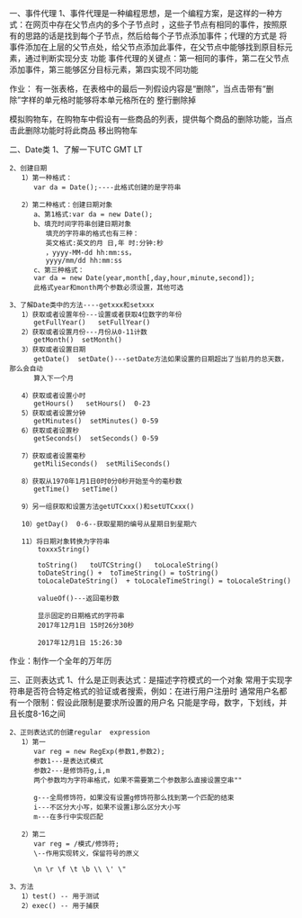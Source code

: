一、事件代理
    1、事件代理是一种编程思想，是一个编程方案，是这样的一种方式：在网页中存在父节点内的多个子节点时
    ，这些子节点有相同的事件，按照原有的思路的话是找到每个子节点，然后给每个子节点添加事件；代理的方式是
    将事件添加在上层的父节点处，给父节点添加此事件，在父节点中能够找到原目标元素，通过判断实现分支
    功能
    事件代理的关键点：第一相同的事件，第二在父节点添加事件，第三能够区分目标元素，第四实现不同功能

作业：
有一张表格，在表格中的最后一列假设内容是“删除”，当点击带有“删除”字样的单元格时能够将本单元格所在的
整行删除掉

模拟购物车，在购物车中假设有一些商品的列表，提供每个商品的删除功能，当点击此删除功能时将此商品
移出购物车

二、Date类
    1、了解一下UTC  GMT  LT

    2、创建日期
       1）第一种格式：
          var da = Date();----此格式创建的是字符串

       2）第二种格式：创建日期对象
          a、第1格式:var da = new Date();
          b、填充时间字符串创建日期对象
             填充的字符串的格式也有三种：
             英文格式:英文的月 日,年 时:分钟:秒
             ，yyyy-MM-dd hh:mm:ss，
             yyyy/mm/dd hh:mm:ss
          c、第三种格式：
          var da = new Date(year,month[,day,hour,minute,second]);
          此格式year和month两个参数必须设置，其他可选

    3、了解Date类中的方法----getxxx和setxxx
       1）获取或者设置年份---设置或者获取4位数字的年份
          getFullYear()   setFullYear()
       2）获取或者设置月份---月份从0-11计数
          getMonth()  setMonth()
       3）获取或者设置日期
          getDate()  setDate()---setDate方法如果设置的日期超出了当前月的总天数，那么会自动
          算入下一个月

       4）获取或者设置小时
          getHours()   setHours()  0-23
       5）获取或者设置分钟
          getMinutes()  setMinutes() 0-59
       6）获取或者设置秒
          getSeconds()  setSeconds() 0-59

       7）获取或者设置毫秒
          getMiliSeconds()  setMiliSeconds()

       8）获取从1970年1月1日0时0分0秒开始至今的毫秒数
          getTime()   setTime()

       9）另一组获取和设置方法getUTCxxx()和setUTCxxx()

       10）getDay()  0-6--获取星期的编号从星期日到星期六

       11）将日期对象转换为字符串
           toxxxString()

           toString()   toUTCString()   toLocaleString()
           toDateString() +  toTimeString() = toString()
           toLocaleDateString()  + toLocaleTimeString() = toLocaleString()

           valueOf()---返回毫秒数

           显示固定的日期格式的字符串
           2017年12月1日 15时26分30秒

           2017年12月1日 15:26:30

作业：制作一个全年的万年历

三、正则表达式
    1、什么是正则表达式：是描述字符模式的一个对象
       常用于实现字符串是否符合特定格式的验证或者搜索，例如：在进行用户注册时
       通常用户名都有一个限制：假设此限制是要求所设置的用户名
       只能是字母，数字，下划线，并且长度8-16之间

    2、正则表达式的创建regular  expression
       1）第一
          var reg = new RegExp(参数1,参数2);
          参数1---是表达式模式
          参数2---是修饰符g,i,m
          两个参数均为字符串格式，如果不需要第二个参数那么直接设置空串""

          g---全局修饰符，如果没有设置g修饰符那么找到第一个匹配的结束
          i---不区分大小写，如果不设置i那么区分大小写
          m---在多行中实现匹配

       2）第二
          var reg = /模式/修饰符;
          \--作用实现转义，保留符号的原义

          \n \r \f \t \b \\ \' \"

    3、方法
       1）test() -- 用于测试
       2）exec() -- 用于捕获

       













